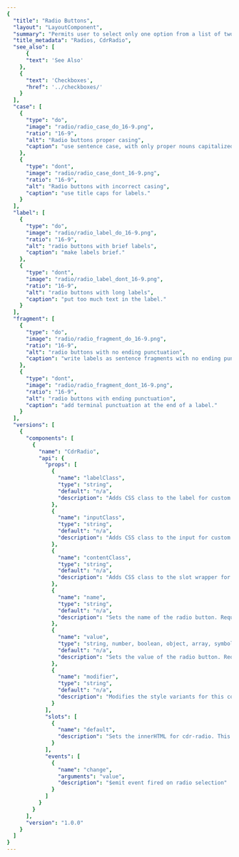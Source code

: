 ```yaml
---
{
  "title": "Radio Buttons",
  "layout": "LayoutComponent",
  "summary": "Permits user to select only one option from a list of two or more",
  "title_metadata": "Radios, CdrRadio",
  "see_also": [
      {
      "text": 'See Also'
    },
    {
      "text": 'Checkboxes',
      "href": '../checkboxes/'
    }
  ],
  "case": [
    {
      "type": "do",
      "image": "radio/radio_case_do_16-9.png",
      "ratio": "16-9",
      "alt": "Radio buttons proper casing",
      "caption": "use sentence case, with only proper nouns capitalized."
    },
    {
      "type": "dont",
      "image": "radio/radio_case_dont_16-9.png",
      "ratio": "16-9",
      "alt": "Radio buttons with incorrect casing",
      "caption": "use title caps for labels."
    }
  ],
  "label": [
    {
      "type": "do",
      "image": "radio/radio_label_do_16-9.png",
      "ratio": "16-9",
      "alt": "radio buttons with brief labels",
      "caption": "make labels brief."
    },
    {
      "type": "dont",
      "image": "radio/radio_label_dont_16-9.png",
      "ratio": "16-9",
      "alt": "radio buttons with long labels",
      "caption": "put too much text in the label."
    }
  ],
  "fragment": [
    {
      "type": "do",
      "image": "radio/radio_fragment_do_16-9.png",
      "ratio": "16-9",
      "alt": "radio buttons with no ending punctuation",
      "caption": "write labels as sentence fragments with no ending punctuation."
    },
    {
      "type": "dont",
      "image": "radio/radio_fragment_dont_16-9.png",
      "ratio": "16-9",
      "alt": "radio buttons with ending punctuation",
      "caption": "add terminal punctuation at the end of a label."
    }
  ],
  "versions": [
    {
      "components": [
        {
          "name": "CdrRadio",
          "api": {
            "props": [
              {
                "name": "labelClass",
                "type": "string",
                "default": "n/a",
                "description": "Adds CSS class to the label for custom styles"
              },
              {
                "name": "inputClass",
                "type": "string",
                "default": "n/a",
                "description": "Adds CSS class to the input for custom styles"
              },
              {
                "name": "contentClass",
                "type": "string",
                "default": "n/a",
                "description": "Adds CSS class to the slot wrapper for custom styles"
              },
              {
                "name": "name",
                "type": "string",
                "default": "n/a",
                "description": "Sets the name of the radio button. Required"
              },
              {
                "name": "value",
                "type": "string, number, boolean, object, array, symbol, function",
                "default": "n/a",
                "description": "Sets the value of the radio button. Required"
              },
              {
                "name": "modifier",
                "type": "string",
                "default": "n/a",
                "description": "Modifies the style variants for this component. Possible values: {  ‘compact’  |  'hide-figure'  }"
              }
            ],
            "slots": [
              {
                "name": "default",
                "description": "Sets the innerHTML for cdr-radio. This is the readable text for the <label> element"
              }
            ],
            "events": [
              {
                "name": "change",
                "arguments": "value",
                "description": "$emit event fired on radio selection"
              }
            ]
          }
        }
      ],
      "version": "1.0.0"
    }
  ]
}
---
```


<cdr-doc-tabs>
<template slot="Overview">
<cdr-doc-table-of-contents-shell>

## Default
Default and standard spacing for radio buttons.

<cdr-doc-example-code-pair repository-href="https://github.com/rei/rei-cedar/tree/18.08.1/src/components/radio" sandbox-href="https://codesandbox.io/s/4rx86n66l9" :backgroundToggle="false" :codeMaxHeight="false" :model="{ex: ''}">

```html
<div>
<cdr-radio
  name="default-example"
  value="ex1"
  v-model="ex"
>Default radio 1</cdr-radio>
<cdr-radio
  name="default-example"
  value="ex2"
  v-model="ex"
>Default radio 2</cdr-radio>
<cdr-radio
  name="default-example"
  :value="{val:'ex3'}"
  v-model="ex"
  disabled
>Default radio 3</cdr-radio>
<p>selected: {{ex}}</p>
</div>
```

</cdr-doc-example-code-pair>

## Compact

Compact spacing for radio buttons.

<cdr-doc-example-code-pair repository-href="https://github.com/rei/rei-cedar/tree/18.08.1/src/components/radio" sandbox-href="https://codesandbox.io/s/4rx86n66l9" :backgroundToggle="false" :codeMaxHeight="false" :model="{ex: ''}">

```html
<div>
<cdr-radio
  modifier="compact"
  name="compact-example"
  value="ex1"
  v-model="ex"
>Compact radio 1</cdr-radio>
<cdr-radio
  modifier="compact"
  name="compact-example"
  value="ex2"
  v-model="ex"
>Compact radio 2</cdr-radio>
<cdr-radio
  modifier="compact"
  name="compact-example"
  :value="{val:'ex3'}"
  v-model="ex"
  disabled
>Compact radio 3</cdr-radio>
<p>selected: {{ex}}</p>
</div>
```

</cdr-doc-example-code-pair>

## Custom

Custom styles for radio buttons.

<cdr-doc-example-code-pair repository-href="https://github.com/rei/rei-cedar/tree/18.08.1/src/components/radio" sandbox-href="https://codesandbox.io/s/4rx86n66l9" :backgroundToggle="false" :codeMaxHeight="false" class="custom-radio-example" :model="{ex: ''}">

```html
<div>

<cdr-radio
  name="custom-example"
  value="ex1"
  v-model="ex"
  modifier="hide-figure"
  input-class="no-box"
  content-class="no-box__content"
>Custom radio 1</cdr-radio>
<cdr-radio
  name="custom-example"
  value="ex2"
  v-model="ex"
  modifier="hide-figure"
  input-class="no-box"
  content-class="no-box__content"
>Custom radio 2</cdr-radio>
<cdr-radio
  name="custom-example"
  :value="{val:'ex3'}"
  v-model="ex"
  modifier="hide-figure"
  input-class="no-box"
  content-class="no-box__content"
  disabled
>Custom radio 3</cdr-radio>
<p>selected: {{ex}}</p>
</div>
```

</cdr-doc-example-code-pair>

## Accessibility

To ensure that usage of this component complies with accessibility guidelines:

- Each radio button must be focusable and keyboard accessible:
  - When radio button has focus, the **space** key changes the selection
  - **Tab** key moves to next element in list 
- Fieldsets should be: 
  - Used when associating group of radio buttons
  - Identified or described as a group using a `<legend>` tag
- Avoid nested fieldsets
- Custom radio buttons maintain accessibility requirements. The radio button icon is only visually hidden and replaced with custom style 

<br/>

This component has compliance with WCAG guidelines by:

- Wrapping the input in a label element and label is automatically associated with it

<br/>

For more information, review techniques and failures for:
- [WCAG 2.0,  1.3.1 Info and Relationships](https://www.w3.org/WAI/WCAG21/Understanding/info-and-relationships.html)
- [WCAG 2.0,  3.3.2 Labels and Instructions](https://www.w3.org/WAI/WCAG21/Understanding/labels-or-instructions.html)


</cdr-doc-table-of-contents-shell>
</template>

<template slot="Design Guidelines">
<cdr-doc-table-of-contents-shell>

## Use when

- Selecting only 1 choice from a list is allowed
- Viewing all available options is needed
- Comparing between list of selections is desired


### Don’t use when

- Selecting from a list when multiple choices are allowed. Instead, use [Checkboxes](../checkboxes/)
- Providing a single selectable option. Instead, use [Checkboxes](../checkboxes/) (stand-alone checkbox)

## Content
When using radio buttons in a list:
- Use a logical order, whether it’s alphabetical, numerical, or time-based
- Labels should have approximately equal length
- Clearly communicate the effect of selecting the option
- Provide a link or include a subtitle for more information. Don’t rely on tooltips to explain a radio button

<br/>

Radio button labels should:
- Start with a capital letter
- Use sentence case
- Avoid long labels
- Be written as sentence fragments
- No terminal punctuation

### Do/Don't

<do-dont :examples="$page.frontmatter.case" />

<do-dont :examples="$page.frontmatter.label" />

<do-dont :examples="$page.frontmatter.fragment" />

## Resources

- WebAIM: [Semantic Structure: Using Lists Correctly](https://webaim.org/techniques/semanticstructure/)

</cdr-doc-table-of-contents-shell>
</template>

<template slot="API">
<cdr-doc-table-of-contents-shell>

## Props

<cdr-doc-api type="prop" :api-data="$page.frontmatter.versions[0].components[0].api.props"/>

## Slots

<cdr-doc-api type="slot" :api-data="$page.frontmatter.versions[0].components[0].api.slots"/>

## Events

<cdr-doc-api type="event" :api-data="$page.frontmatter.versions[0].components[0].api.events"/>

## Installation

Resources are available within the [CdrRadio package](https://www.npmjs.com/package/@rei/cdr-radio):

- Component: `@rei/cdr-radio`
- Component styles: `cdr-radio.css`

<br/>

To incorporate the required assets for a component, use the following steps:

### 1. Install using NPM

Install the `CdrRadio` package using `npm` in your terminal:

_Terminal_

```bash
npm i -s @rei/cdr-radio
```

### 2. Import Dependencies

_main.js_

```javascript
// import your required CSS.
import "@rei/cdr-radio/dist/cdr-radio.css";
```

### 3. Add component to a template

_local.vue_

```vue
<template>
  <cdr-radio
    v-model="model"
    name="ship-pref"
    value="ship"
  >
    Ship to address
  </cdr-radio>
  <cdr-radio
    v-model="model"
    name="ship-pref"
    value="pickup"
  >
    Pick up in store
  </cdr-radio>
</template>

<script>
import { CdrRadio} from '@rei/cdr-radio';
export default {
  ...
  components: {
     CdrRadio
  }
}
</script>
```

## Usage

The CdrRadio component requires `v-model` to track the value of selected radios.

### Modifiers

Following variants are available to the `cdr-radio` modifier attribute: 
| Value | Description            |
|:------|:-----------------------|
| 'compact'  | Sets the spacing for smaller screen sizes |
| 'hide-figure'  | Hides the radio button icon |

<br/>

Use the `hide-figure` modifier to hide the radio button itself, which leaves text label as the clickable element. Add appropriate custom styles to convey selected and unselected states.

```vue
<template>
  <cdr-radio
    v-model="model"
    name="model"
    value="model"
    modifier="hide-figure"
    input-class="no-box"
    content-class="no-box__content"
  >
    Add to cart
  </cdr-radio>
</template>
<style>
.no-box:checked ~ .no-box__content {
   color: green;

   &::after {
     content: '(checked)';
   }
 }
</style>
```

</cdr-doc-table-of-contents-shell>
</template>

<template slot="History">

## 1.0.0

- Sets radio value to String, Number, Boolean, Object, Array, Symbol or Function
- Hides radio buttons with `hide-figure` modifier
- Includes default and compact styling
- Git commit reference [5fe44c8](https://github.com/rei/rei-cedar/commit/5fe44c8d3f53a50e0d21e77a4c9beb23486f6a53)

</template>
</cdr-doc-tabs>
